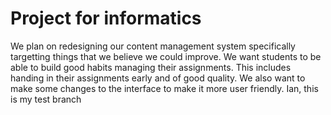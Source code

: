 # Project for informatics

We plan on redesigning our content management system specifically targetting things that we believe we could improve. We want students to be able to build good habits managing their assignments. This includes handing in their assignments early and of good quality. We also want to make some changes to the interface to make it more user friendly.
Ian, this is my test branch
